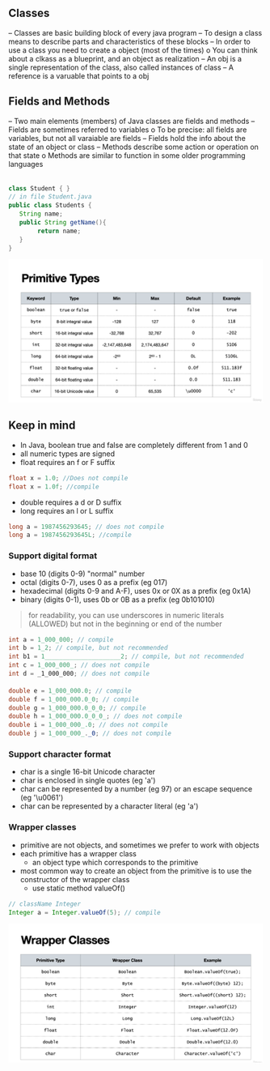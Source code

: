 ## Classes
–	Classes are basic building block of every java program
–	To design a class means to describe parts and characteristics of these blocks
–	In order to use a class you need to create a object (most of the times)
o	You can think about a clkass as a blueprint, and an object as realization
–	An obj is a single representation of the class, also called instances of class
–	A reference is a varuable that points to a obj
## Fields and Methods
–	Two main elements (members) of Java classes are fields and methods
–	Fields are sometimes referred to variables
o	To be precise: all fields are variables, but not all varaiable are fields
–	Fields hold the info about the state of an object or class
–	Methods describe some action or operation on that state
o	Methods are similar to function in some older programming languages
```java

class Student { }
// in file Student.java
public class Students {
   String name;
   public String getName(){
        return name;
   }
}
```
![test](../assets/img_2.png)
## Keep in mind
- In Java, boolean true and false are completely different from 1 and 0
- all numeric types are signed 
- float requires an f or F suffix
```java
float x = 1.0; //Does not compile
float x = 1.0f; //compile
```
- double requires a d or D suffix
- long requires an l or L suffix

```java
long a = 1987456293645; // does not compile
long a = 1987456293645L; //compile
```
### Support digital format
- base 10 (digits 0-9) "normal" number
- octal (digits 0-7), uses 0 as a prefix (eg 017)
- hexadecimal (digits 0-9 and A-F), uses 0x or 0X as a prefix (eg 0x1A)
- binary (digits 0-1), uses 0b or 0B as a prefix (eg 0b101010)

>  for readability, you can use underscores in numeric literals (ALLOWED)
>  but not in the beginning or end of the number
```java
int a = 1_000_000; // compile
int b = 1_2; // compile, but not recommended
int b1 = 1_____________________2; // compile, but not recommended
int c = 1_000_000_; // does not compile
int d = _1_000_000; // does not compile

double e = 1_000_000.0; // compile
double f = 1_000_000.0_0; // compile
double g = 1_000_000.0_0_0; // compile
double h = 1_000_000.0_0_0_; // does not compile
double i = 1_000_000_.0; // does not compile
double j = 1_000_000_._0; // does not compile
```

### Support character format
- char is a single 16-bit Unicode character
- char is enclosed in single quotes (eg 'a')
- char can be represented by a number (eg 97) or an escape sequence (eg '\u0061')
- char can be represented by a character literal (eg 'a')

### Wrapper classes
- primitive are not objects, and sometimes we prefer to work with objects
- each primitive has a wrapper class
  - an object type which corresponds to the primitive
- most common way to create an object from the primitive is to use the constructor of the wrapper class
  - use static method valueOf()
```java
// className Integer
Integer a = Integer.valueOf(5); // compile
```

![test](../assets/img_3.png)